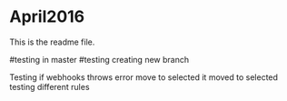 # April2016
This is the readme file.

#testing in master
#testing creating new branch

Testing if webhooks throws error
move to selected
it moved to selected
testing different rules
